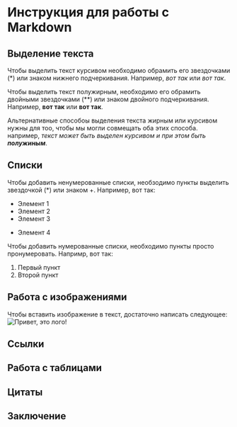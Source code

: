 # Инструкция для работы с Markdown

## Выделение текста

Чтобы выделить текст курсивом необходимо обрамить его звездочками (*) или знаком нижнего подчеркивания. Например, *вот так* или _вот так_.

Чтобы выделить текст полужирным, необходимо его обрамить двойными звездочками (**) или знаком двойного подчеркивания.
Например, **вот так** или __вот так__.

Альтернативные способоы выделения текста жирным или курсивом нужны для тоо, чтобы мы могли совмещать оба этих способа. например, _текст может быть выделен курсивом и при этом быть **полужиным**_.

## Списки

Чтобы добавить ненумерованные списки, необзодимо пункты выделить звездочкой (*) или знаком +.
Например, вот так:
* Элемент 1
* Элемент 2
* Элемент 3
+ Элемент 4

Чтобы добавить нумерованные списки, необходимо пункты просто пронумеровать. 
Напримр, вот так:
1. Первый пункт
2. Второй пункт

## Работа с изображениями

Чтобы вставить изображение в текст, достаточно написать следующее:
![Привет, это лого!](лого.png)

## Ссылки

## Работа с таблицами

## Цитаты

## Заключение